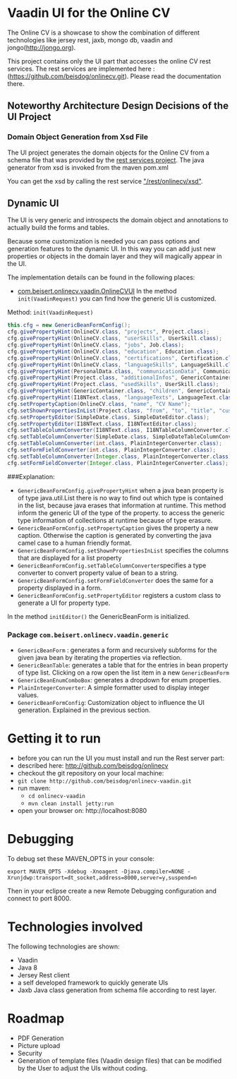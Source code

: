 # Vaadin UI for the Online CV

The Online CV is a showcase to show the combination of different technologies like jersey rest, jaxb, mongo db, vaadin and jongo(http://jongo.org).

This project contains only the UI part that accesses the online CV rest services.
The rest services are implemented here : (https://github.com/beisdog/onlinecv.git). Please read the documentation there.

## Noteworthy Architecture Design Decisions of the UI Project
### Domain Object Generation from Xsd File
The UI project generates the domain objects for the Online CV from a schema file that was provided by the [rest services project](https://github.com/beisdog/onlinecv). The java generator from xsd is invoked from the maven pom.xml

You can get the xsd by calling the rest service ["/rest/onlinecv/xsd"](http://localhost:8888/rest/onlinecv/xsd).
## Dynamic UI
The UI is very generic and introspects the domain object and annotations to actually build the forms and tables.

Because some customization is needed you can pass options and generation features to the dynamic UI.
In this way you can add just new properties or objects in the domain layer and they will magically appear in the UI.

The implementation details can be found in the following places:

* [com.beisert.onlinecv.vaadin.OnlineCVUI](/src/main/java/com/beisert/onlinecv/vaadin/OnlineCVUI.java)
In the method `init(VaadinRequest)` you can find how the generic UI is customized.

Method: `init(VaadinRequest)`
```java
this.cfg = new GenericBeanFormConfig();
cfg.givePropertyHint(OnlineCV.class, "projects", Project.class);
cfg.givePropertyHint(OnlineCV.class, "userSkills", UserSkill.class);
cfg.givePropertyHint(OnlineCV.class, "jobs", Job.class);
cfg.givePropertyHint(OnlineCV.class, "education", Education.class);
cfg.givePropertyHint(OnlineCV.class, "certifications", Certification.class);
cfg.givePropertyHint(OnlineCV.class, "languageSkills", LanguageSkill.class);
cfg.givePropertyHint(PersonalData.class, "communicationData", CommunicationData.class);
cfg.givePropertyHint(Project.class, "additionalInfos", GenericContainer.class);
cfg.givePropertyHint(Project.class, "usedSkills", UserSkill.class);
cfg.givePropertyHint(GenericContainer.class, "children", GenericContainer.class);
cfg.givePropertyHint(I18NText.class, "languageTexts", LanguageText.class);
cfg.setPropertyCaption(OnlineCV.class, "name", "CV Name");
cfg.setShownPropertiesInList(Project.class, "from", "to", "title", "customer", "key");
cfg.setPropertyEditor(SimpleDate.class, SimpleDateEditor.class);
cfg.setPropertyEditor(I18NText.class, I18NTextEditor.class);
cfg.setTableColumnConverter(I18NText.class, I18NTableColumnConverter.class);
cfg.setTableColumnConverter(SimpleDate.class, SimpleDateTableColumnConverter.class);
cfg.setTableColumnConverter(int.class, PlainIntegerConverter.class);
cfg.setFormFieldConverter(int.class, PlainIntegerConverter.class);
cfg.setTableColumnConverter(Integer.class, PlainIntegerConverter.class);
cfg.setFormFieldConverter(Integer.class, PlainIntegerConverter.class);

```
###Explanation:

* `GenericBeanFormConfig.givePropertyHint` when a java bean property is of type java.util.List there is no way to find out which type is contained in the list, because java erases that information at runtime. This method inform the generic UI of the type of the property.
to access the generic type information of collections at runtime because of type erasure.
* `GenericBeanFormConfig.setPropertyCaption` gives the property a new caption. Otherwise the caption is generated by converting the java camel case to a human friendly format.
* `GenericBeanFormConfig.setShownPropertiesInList` specifies the columns that are displayed for a list property
* `GenericBeanFormConfig.setTableColumnConverter`specifies a type converter to convert property value of bean to a string.
* `GenericBeanFormConfig.setFormFieldConverter` does the same for a property displayed in a form.
* `GenericBeanFormConfig.setPropertyEditor` registers a custom class to generate a UI for property type.

In the method `initEditor()` the GenericBeanForm is initialized.
 
### Package `com.beisert.onlinecv.vaadin.generic`
* `GenericBeanForm` : generates a form and recursively subforms for the given java bean by iterating the properties via reflection.
* `GenericBeanTable`: generates a table that for the entries in bean property of type list. Clicking on a row open the list item in a new `GenericBeanForm`
* `GenericBeanEnumComboBox`: generates a dropdown for enum properties.
* `PlainIntegerConverter`: A simple formatter used to display integer values.
* `GenericBeanFormConfig`: Customization object to influence the UI generation. Explained in the previous section.

# Getting it to run
* before you can run the UI you must install and run the Rest server part: 
 * described here: http://github.com/beisdog/onlinecv 
* checkout the git repository on your local machine: 
 * `git clone http://github.com/beisdog/onlinecv-vaadin.git`
* run maven:
	* `cd onlinecv-vaadin`
	* `mvn clean install jetty:run`
* open your browser on: http://localhost:8080

# Debugging
To debug set these MAVEN_OPTS in your console:

`export MAVEN_OPTS -Xdebug -Xnoagent -Djava.compiler=NONE -Xrunjdwp:transport=dt_socket,address=8000,server=y,suspend=n`

Then in your eclipse create a new Remote Debugging configuration and connect to port 8000.

# Technologies involved
The following technologies are shown:
* Vaadin
* Java 8
* Jersey Rest client
* a self developed framework to quickly generate UIs
* Jaxb Java class  generation from schema file according to rest layer.

# Roadmap
* PDF Generation
* Picture upload
* Security
* Generation of template files (Vaadin design files) that can be modified by the User to adjust the UIs without coding.
